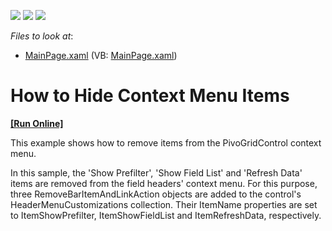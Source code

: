 <!-- default badges list -->
![](https://img.shields.io/endpoint?url=https://codecentral.devexpress.com/api/v1/VersionRange/128578143/11.2.5%2B)
[![](https://img.shields.io/badge/Open_in_DevExpress_Support_Center-FF7200?style=flat-square&logo=DevExpress&logoColor=white)](https://supportcenter.devexpress.com/ticket/details/E3877)
[![](https://img.shields.io/badge/📖_How_to_use_DevExpress_Examples-e9f6fc?style=flat-square)](https://docs.devexpress.com/GeneralInformation/403183)
<!-- default badges end -->
<!-- default file list -->
*Files to look at*:

* [MainPage.xaml](./CS/DXPivotGrid_HideContextMenuItems/MainPage.xaml) (VB: [MainPage.xaml](./VB/DXPivotGrid_HideContextMenuItems/MainPage.xaml))
<!-- default file list end -->
# How to Hide Context Menu Items
<!-- run online -->
**[[Run Online]](https://codecentral.devexpress.com/e3877)**
<!-- run online end -->


<p>This example shows how to remove items from the PivoGridControl context menu.</p><p>In this sample, the 'Show Prefilter', 'Show Field List' and 'Refresh Data' items are removed from the field headers' context menu. For this purpose, three RemoveBarItemAndLinkAction objects are added to the control's HeaderMenuCustomizations collection. Their ItemName properties are set to ItemShowPrefilter, ItemShowFieldList and ItemRefreshData, respectively.</p><br />


<br/>


